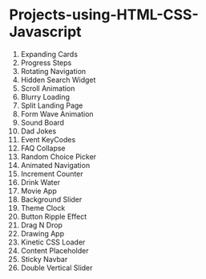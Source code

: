 # Projects-using-HTML-CSS-Javascript
1. Expanding Cards
2. Progress Steps
3. Rotating Navigation
4. Hidden Search Widget
5. Scroll Animation
6. Blurry Loading
7. Split Landing Page
8. Form Wave Animation
9. Sound Board
10. Dad Jokes
11. Event KeyCodes
12. FAQ Collapse
13. Random Choice Picker
14. Animated Navigation
15. Increment Counter
16. Drink Water
17. Movie App
18. Background Slider
19. Theme Clock
20. Button Ripple Effect
21. Drag N Drop
22. Drawing App
23. Kinetic CSS Loader
24. Content Placeholder
25. Sticky Navbar
26. Double Vertical Slider
